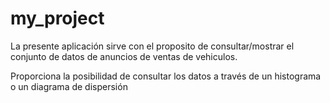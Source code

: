 # my_project
La presente aplicación sirve con el proposito de consultar/mostrar el conjunto de datos de anuncios de ventas de vehiculos.

Proporciona la posibilidad de consultar los datos a través de un histograma o un diagrama de dispersión